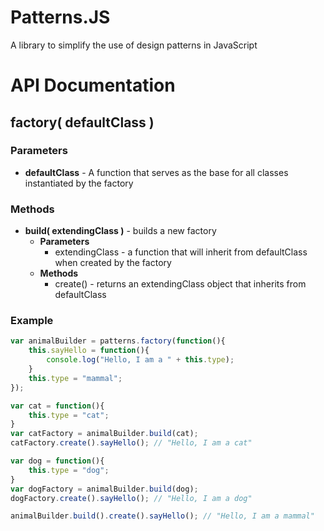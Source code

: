 Patterns.JS
===========

A library to simplify the use of design patterns in JavaScript

# API Documentation #

## factory( defaultClass ) ##

### Parameters ###
*	**defaultClass** - A function that serves as the base for all classes instantiated by the factory

### Methods ###
*	**build( extendingClass )** - builds a new factory
	*	**Parameters**
		*	extendingClass - a function that will inherit from defaultClass when created by the factory
	*	**Methods**
		*	create() - returns an extendingClass object that inherits from defaultClass

### Example ###

```js
var animalBuilder = patterns.factory(function(){
	this.sayHello = function(){
		console.log("Hello, I am a " + this.type);
	}
	this.type = "mammal";
});

var cat = function(){
	this.type = "cat";
}
var catFactory = animalBuilder.build(cat);
catFactory.create().sayHello(); // "Hello, I am a cat"

var dog = function(){
	this.type = "dog";
}
var dogFactory = animalBuilder.build(dog);
dogFactory.create().sayHello(); // "Hello, I am a dog"

animalBuilder.build().create().sayHello(); // "Hello, I am a mammal"
```
